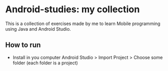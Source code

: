 # Android-studies: my collection

This is a collection of exercises made by me to learn Mobile programming using Java and Android Studio.

## How to run

- Install in you computer Android Studio > Import Project > Choose some folder (each folder is a project)
